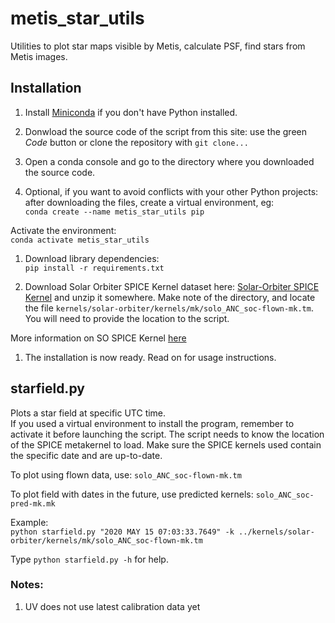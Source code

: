 # metis_star_utils
Utilities to plot star maps visible by Metis, calculate PSF, find stars from Metis images.

## Installation
1. Install [Miniconda](https://docs.conda.io/en/latest/miniconda.html) if you don't have Python installed.

1. Donwload the source code of the script from this site: use the green *Code* button or clone the repository with `git clone...`

1. Open a conda console and go to the directory where you downloaded the source code.

1. Optional, if you want to avoid conflicts with your other Python projects: after downloading the files, create a virtual environment, eg:  
`conda create --name metis_star_utils pip`

Activate the environment:  
`conda activate metis_star_utils`

1. Download library dependencies:  
`pip install -r requirements.txt`

1. Download Solar Orbiter SPICE Kernel dataset here: [Solar-Orbiter SPICE Kernel](https://repos.cosmos.esa.int/socci/rest/api/latest/projects/SPICE_KERNELS/repos/solar-orbiter/archive?format=zip) and unzip it somewhere. Make note of the directory, and locate the file `kernels/solar-orbiter/kernels/mk/solo_ANC_soc-flown-mk.tm`. You will need to provide the location to the script.

More information on SO SPICE Kernel [here](https://www.cosmos.esa.int/web/spice/solar-orbiter)

1. The installation is now ready. Read on for usage instructions.

## starfield.py
Plots a star field at specific UTC time.  
If you used a virtual environment to install the program, remember to activate it before launching the script.
The script needs to know the location of the SPICE metakernel to load. Make sure the SPICE kernels used contain the specific date and are up-to-date.  

To plot using flown data, use:  `solo_ANC_soc-flown-mk.tm`  

To plot field with dates in the future, use predicted kernels: `solo_ANC_soc-pred-mk.mk`

Example:  
`python starfield.py "2020 MAY 15 07:03:33.7649" -k ../kernels/solar-orbiter/kernels/mk/solo_ANC_soc-flown-mk.tm`

Type `python starfield.py -h` for help.

### Notes:
1. UV does not use latest calibration data yet
